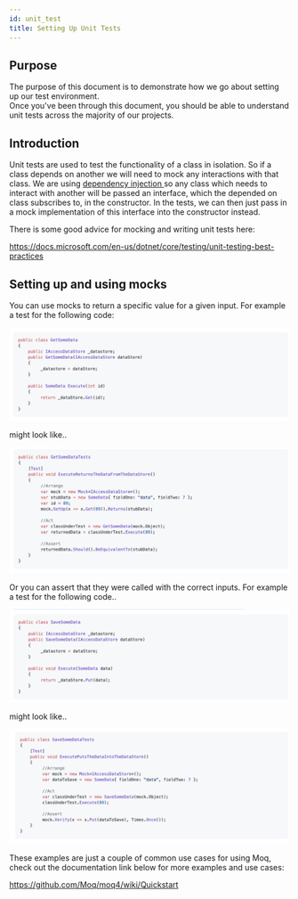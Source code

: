 ```yaml
---
id: unit_test
title: Setting Up Unit Tests
---
```


## Purpose

The purpose of this document is to demonstrate how we go about setting up our test environment.  
Once you've been through this document, you should be able to understand unit tests across the majority of our projects.

## Introduction

Unit tests are used to test the functionality of a class in isolation.
So if a class depends on another we will need to mock any interactions with that class. We are using <u> dependency injection </u>  so any class which needs to interact with another will be passed an interface, which the depended on class subscribes to, in the constructor.
In the tests, we can then just pass in a mock implementation of this interface into the constructor instead.

There is some good advice for mocking and writing unit tests here:

https://docs.microsoft.com/en-us/dotnet/core/testing/unit-testing-best-practices

## Setting up and using mocks

You can use mocks to return a specific value for a given input. For example a test for the following code:

![alt text](./doc-images/code1.png)

might look like..

![alt text](./doc-images/code2.png)

Or you can assert that they were called with the correct inputs. For example a test for the following code..

![alt text](./doc-images/code3.png)

might look like..

![alt text](./doc-images/code4.png)

These examples are just a couple of common use cases for using Moq, check out the documentation link below for more examples and use cases:

https://github.com/Moq/moq4/wiki/Quickstart
